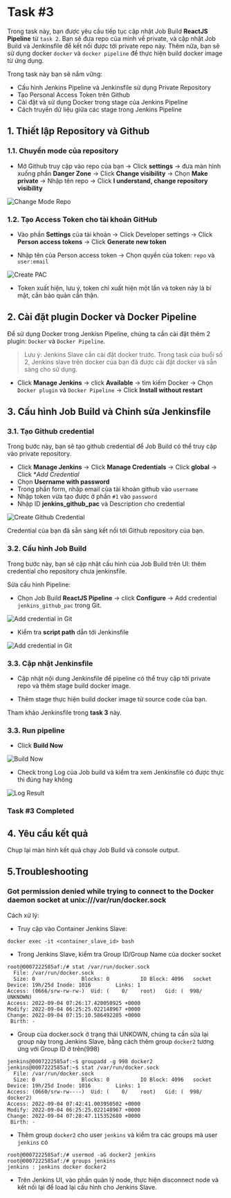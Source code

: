 # Task #3  

Trong task này, bạn được yêu cầu tiếp tục cập nhật Job Build **ReactJS Pipeline** từ `task 2`. Bạn sẽ đưa repo của mình về private, và cập nhật Job Build và Jenkinsfile để kết nối được tới private repo này. Thêm nữa, bạn sẽ sử dụng docker `docker` và `docker pipeline` để thực hiện build docker image từ ứng dụng.

Trong task này bạn sẽ nắm vững:
- Cấu hình Jenkins Pipeline và Jenkinsfile sử dụng Private Repository
- Tạo Personal Access Token trên Github
- Cài đặt và sử dụng Docker trong stage của Jenkins Pipeline
- Cách truyền dữ liệu giữa các stage trong Jenkins Pipeline
      
## 1. Thiết lập Repository và Github

### 1.1. Chuyển mode của repository

- Mở Github truy cập vào repo của bạn -> Click **settings** -> đưa màn hình xuống phần **Danger Zone** -> Click **Change visibility** -> Chọn **Make private** -> Nhập tên repo -> Click **I understand, change repository visibility**

![Change Mode Repo](../images/change_mode_repository.png)  

### 1.2. Tạo Access Token cho tài khoản GitHub

- Vào phần **Settings** của tài khoản -> Click Developer settings -> Click **Person access tokens** -> Click **Generate new token**

- Nhập tên của Person access token -> Chọn quyền của token: `repo` và `user:email`

![Create PAC](../images/create_access_token.png)  

- Token xuất hiện, lưu ý, token chỉ xuất hiện một lần và token này là bí mật, cần bảo quản cẩn thận.

## 2. Cài đặt plugin Docker và Docker Pipeline

Để sử dụng Docker trong Jenkisn Pipeline, chúng ta cần cài đặt thêm 2 plugin: `Docker` và `Docker Pipeline`.

> Lưu ý: Jenkins Slave cần cài đặt docker trước. Trong task của buổi số 2, Jenkins slave trên docker của bạn đã được cài đặt docker và sẵn sàng cho sử dụng.

- Click **Manage Jenkins** -> click **Available** -> tìm kiếm Docker -> Chọn `Docker plugin` và `Docker Pipeline` -> Click **Install without restart**

## 3. Cấu hình Job Build và Chỉnh sửa Jenkinsfile

### 3.1. Tạo Github credential

Trong bước này, bạn sẽ tạo github credential để Job Build có thể truy cập vào private repository.

- Click **Manage Jenkins** -> Click **Manage Credentials** -> Click **global** -> Click **Add Credential*
- Chọn **Username with password**
- Trong phần form, nhập email của tài khoản github vào `username`
- Nhập token vừa tạo được ở phần `#1` vào `password` 
- Nhập ID **jenkins_github_pac** và Description cho credential

![Create Github Credential](../images/pipeline_jenkins_github_cred.png)

Credential của bạn đã sẵn sàng kết nối tới Github repository của bạn.

### 3.2. Cấu hình Job Build

Trong bước này, bạn sẽ cập nhật cấu hình của Job Build trên UI: thêm credential cho repository chưa jenkinsfile.

Sửa cấu hình Pipeline:

- Chọn Job Build **ReactJS Pipeline** -> click **Configure** -> Add credential `jenkins_github_pac` trong Git.

![Add credential in Git](../images/pipeline_jenkinsfile_2.png)

- Kiểm tra **script path** dẫn tới Jenkinsfile

![Add credential in Git](../images/pipeline_script_path_33.png)

### 3.3. Cập nhật Jenkinsfile

- Cập nhật nội dung Jenkinsfile để pipeline có thể truy cập tới private repo và thêm stage build docker image.

- Thêm stage thực hiện build docker image từ source code của bạn.

Tham khảo Jenkinsfile trong **task 3** này.

### 3.3.  Run pipeline  
- Click **Build Now**  

![Build Now](../images/pipeline_result_33.png)

- Check trong Log của Job build và kiểm tra xem Jenkinsfile có được thực thi đúng hay không

![Log Result](../images/pipeline_output_33.png)

### Task #3 Completed

## 4. Yêu cầu kết quả

Chụp lại màn hình kết quả chạy Job Build và console output.

## 5.Troubleshooting

### Got permission denied while trying to connect to the Docker daemon socket at unix:///var/run/docker.sock

Cách xử lý:
- Truy cập vào Container Jenkins Slave:
```/bin/bash
docker exec -it <container_slave_id> bash
```
- Trong Jenkins Slave, kiểm tra Group ID/Group Name của docker socket
```
root@0007222585af:/# stat /var/run/docker.sock
  File: /var/run/docker.sock
  Size: 0               Blocks: 0          IO Block: 4096   socket
Device: 19h/25d Inode: 1016        Links: 1
Access: (0666/srw-rw-rw-)  Uid: (    0/    root)   Gid: (  998/ UNKNOWN)
Access: 2022-09-04 07:26:17.420050925 +0000
Modify: 2022-09-04 06:25:25.022148967 +0000
Change: 2022-09-04 07:15:10.586492205 +0000
 Birth: -
```
- Group của docker.sock ở trạng thái UNKOWN, chúng ta cần sửa lại group này trong Jenkins Slave, bằng cách thêm group `docker2` tương ứng với Group ID ở trên(998)
```
jenkins@0007222585af:~$ groupadd -g 998 docker2
jenkins@0007222585af:~$ stat /var/run/docker.sock
  File: /var/run/docker.sock
  Size: 0               Blocks: 0          IO Block: 4096   socket
Device: 19h/25d Inode: 1016        Links: 1
Access: (0660/srw-rw----)  Uid: (    0/    root)   Gid: (  998/ docker2)
Access: 2022-09-04 07:42:41.003950502 +0000
Modify: 2022-09-04 06:25:25.022148967 +0000
Change: 2022-09-04 07:28:47.115352680 +0000
 Birth: -
```
- Thêm group `docker2` cho user `jenkins` và kiểm tra các groups mà user `jenkins` có
```/bin/bash
root@0007222585af:/# usermod -aG docker2 jenkins
root@0007222585af:/# groups jenkins
jenkins : jenkins docker docker2
```
- Trên Jenkins UI, vào phần quản lý node, thực hiện disconnect node và kết nối lại để load lại cấu hình cho Jenkins Slave.
